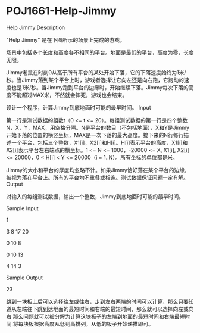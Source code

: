 # POJ1661-Help-Jimmy
Help Jimmy
Description

"Help Jimmy" 是在下图所示的场景上完成的游戏。 

场景中包括多个长度和高度各不相同的平台。地面是最低的平台，高度为零，长度无限。 

Jimmy老鼠在时刻0从高于所有平台的某处开始下落，它的下落速度始终为1米/秒。当Jimmy落到某个平台上时，游戏者选择让它向左还是向右跑，它跑动的速度也是1米/秒。当Jimmy跑到平台的边缘时，开始继续下落。Jimmy每次下落的高度不能超过MAX米，不然就会摔死，游戏也会结束。 

设计一个程序，计算Jimmy到底地面时可能的最早时间。 
Input

第一行是测试数据的组数t（0 <= t <= 20）。每组测试数据的第一行是四个整数N，X，Y，MAX，用空格分隔。N是平台的数目（不包括地面），X和Y是Jimmy开始下落的位置的横竖坐标，MAX是一次下落的最大高度。接下来的N行每行描述一个平台，包括三个整数，X1[i]，X2[i]和H[i]。H[i]表示平台的高度，X1[i]和X2[i]表示平台左右端点的横坐标。1 <= N <= 1000，-20000 <= X, X1[i], X2[i] <= 20000，0 < H[i] < Y <= 20000（i = 1..N）。所有坐标的单位都是米。 

Jimmy的大小和平台的厚度均忽略不计。如果Jimmy恰好落在某个平台的边缘，被视为落在平台上。所有的平台均不重叠或相连。测试数据保证问题一定有解。 
Output

对输入的每组测试数据，输出一个整数，Jimmy到底地面时可能的最早时间。

Sample Input

1

3 8 17 20

0 10 8

0 10 13

4 14 3

Sample Output

23

跳到一块板上后可以选择往左或往右，走到左右两端的时间可以计算，那么只要知道从左端往下跳到达地面的最短时间和右端的最短时间，那么就可以选择向左或向右
那么问题就可以被分解为计算这块板子的左端到地面的最短时间和右端最短时间
将每块板根据高度从低到高排列，从低的板子开始递推即可。
